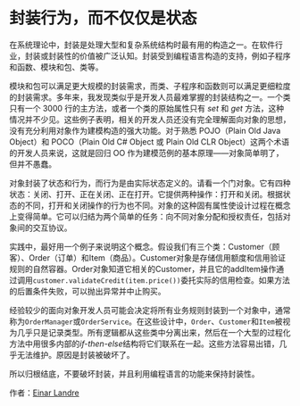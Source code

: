 # 封装行为，而不仅仅是状态

在系统理论中，封装是处理大型和复杂系统结构时最有用的构造之一。在软件行业，封装或封装性的价值被广泛认知。封装受到编程语言构造的支持，例如子程序和函数、模块和包、类等。

模块和包可以满足更大规模的封装需求，而类、子程序和函数则可以满足更细粒度的封装需求。多年来，我发现类似乎是开发人员最难掌握的封装结构之一。一个类只有一个 3000 行的主方法，或者一个类的原始属性只有 *set* 和 *get* 方法，这种情况并不少见。这些例子表明，相关的开发人员还没有完全理解面向对象的思想，没有充分利用对象作为建模构造的强大功能。对于熟悉 POJO（Plain Old Java Object）和 POCO（Plain Old C# Object 或 Plain Old CLR Object）这两个术语的开发人员来说，这就是回归 OO 作为建模范例的基本原理——对象简单明了，但并不愚蠢。

对象封装了状态和行为，而行为是由实际状态定义的。请看一个门对象。它有四种状态：关闭、打开、正在关闭、正在打开。它提供两种操作：打开和关闭。根据状态的不同，打开和关闭操作的行为也不同。对象的这种固有属性使设计过程在概念上变得简单。它可以归结为两个简单的任务：向不同对象分配和授权责任，包括对象间的交互协议。

实践中，最好用一个例子来说明这个概念。假设我们有三个类：Customer（顾客）、Order（订单）和Item（商品）。Customer对象是存储信用额度和信用验证规则的自然容器。Order对象知道它相关的Customer，并且它的addItem操作通过调用`customer.validateCredit(item.price())`委托实际的信用检查。如果方法的后置条件失败，可以抛出异常并中止购买。

经验较少的面向对象开发人员可能会决定将所有业务规则封装到一个对象中，通常称为`OrderManager`或`OrderService`。在这些设计中，`Order`、`Customer`和`Item`被视为几乎只是记录类型。所有逻辑都从这些类中分离出来，然后在一个大型的过程化方法中用很多内部的*if-then-else*结构将它们联系在一起。这些方法容易出错，几乎无法维护。原因是封装被破坏了。

所以归根结底，不要破坏封装，并且利用编程语言的功能来保持封装性。

作者：[Einar Landre](http://programmer.97things.oreilly.com/wiki/index.php/Einar_Landre)
